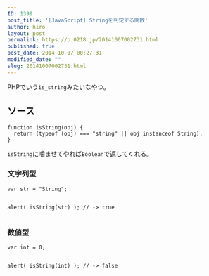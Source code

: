 ```yaml
---
ID: 1399
post_title: '[JavaScript] Stringを判定する関数'
author: hiro
layout: post
permalink: https://b.0218.jp/20141007002731.html
published: true
post_date: 2014-10-07 00:27:31
modified_date: ""
slug: 20141007002731.html
---
```

PHPでいう<code>is_string</code>みたいなやつ。
<!--more-->
<h2>ソース</h2>
<pre class="language-javascript"><code>function isString(obj) {
  return (typeof (obj) === "string" || obj instanceof String);
}</code></pre>
<code>isString</code>に噛ませてやれば<code>Boolean</code>で返してくれる。

<h3>文字列型</h3>
<pre class="language-javascript"><code>var str = "String";

alert( isString(str) );
// -> true
</code></pre>

<h3>数値型</h3>
<pre class="language-javascript"><code>var int = 0;

alert( isString(int) );
// -> false
</code></pre>